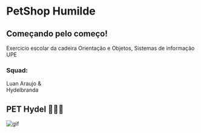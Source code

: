 # PetShop Humilde
## Começando pelo começo!

Exercicio escolar da cadeira Orientação e Objetos, Sistemas de informação UPE

### Squad: 
Luan Araujo & </br>
Hydelbranda

## PET Hydel 🥺🥺🥺
![gif](https://i.giphy.com/media/sZPQXNBBN7mbDALod9/giphy.webp)
